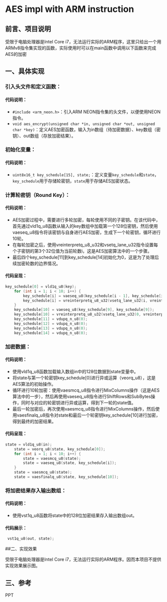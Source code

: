 # AES impl with ARM instruction

## 前言、项目说明

受限于电脑处理器是Intel Core i7，无法运行实际的ARM程序，这里只给出一个用ARMv8指令集实现的函数，实际使用时可以在main函数中调用以下函数来完成AES的加密

## 一、具体实现

### 引入头文件和定义函数：

#### 代码说明：

- `#include <arm_neon.h>`：引入ARM NEON指令集的头文件，以便使用NEON指令。
- `void aes_encrypt(unsigned char *in, unsigned char *out, unsigned char *key)`：定义AES加密函数，输入为in数组（待加密数据）、key数组（密钥）、out数组（存放加密结果）。

### 初始化变量：

#### 代码说明：

- `uint8x16_t key_schedule[15], state;`：定义变量`key_schedule`和`state`，`key_schedule`用于存储轮密钥，`state`用于存储AES加密状态。

### 计算轮密钥（Round Key）：

#### 代码说明：

- AES加密过程中，需要进行多轮加密，每轮使用不同的子密钥。在该代码中，首先通过vld1q_u8函数从输入的key数组中加载第一个128位密钥，然后使用vaeseq_u8指令将该密钥与自身进行AES加密，生成下一个轮密钥，循环进行10轮。
- 在每轮加密之后，使用vreinterpretq_u8_u32和vsetq_lane_u32指令设置每个子密钥的第3个32位值为当前轮数i，这是AES加密算法中的一个步骤。
- 最后四个key_schedule[11]到key_schedule[14]初始化为0，这是为了处理后续加密轮数的边界情况。

#### 代码呈现：

```c++
key_schedule[0] = vld1q_u8(key);
    for (int i = 1; i < 10; i++) {
        key_schedule[i] = vaeseq_u8(key_schedule[i - 1], key_schedule[i - 1]);
        key_schedule[i] = vreinterpretq_u8_u32(vsetq_lane_u32(i, vreinterpretq_u32_u8(key_schedule[i]), 3));
    }
    key_schedule[10] = vaeseq_u8(key_schedule[9], key_schedule[9]);
    key_schedule[10] = vreinterpretq_u8_u32(vsetq_lane_u32(0, vreinterpretq_u32_u8(key_schedule[10]), 3));
    key_schedule[11] = vdupq_n_u8(0);
    key_schedule[12] = vdupq_n_u8(0);
    key_schedule[13] = vdupq_n_u8(0);
    key_schedule[14] = vdupq_n_u8(0);
```

### 加密数据：

#### 代码说明：

- 使用vld1q_u8函数加载输入数组in中的128位数据到state变量中。
- 将state与第一个轮密钥key_schedule[0]进行异或运算（veorq_u8），这是AES算法的初始操作。
- 循环进行10轮加密：使用vaesmcq_u8指令进行MixColumns操作（这是AES算法中的一步），然后再使用vaeseq_u8指令进行ShiftRows和SubBytes操作，同时与对应的轮密钥进行异或运算，得到下一轮的state值。
- 最后一轮加密后，再次使用vaesmcq_u8指令进行MixColumns操作，然后使用vaesfinalq_u8指令对state和最后一个轮密钥key_schedule[10]进行加密，得到最终的加密结果。

#### 代码呈现：

```C++
state = vld1q_u8(in);
    state = veorq_u8(state, key_schedule[0]);
    for (int i = 1; i < 10; i++) {
        state = vaesmcq_u8(state);
        state = vaeseq_u8(state, key_schedule[i]);
    }
    state = vaesmcq_u8(state);
    state = vaesfinalq_u8(state, key_schedule[10]);
```

### 将加密结果存入输出数组：

#### 代码说明：

- 使用vst1q_u8函数将state中的128位加密结果存入输出数组out。

#### 代码展示：

```c++
 vst1q_u8(out, state);
```

##二、实现效果 

受限于电脑处理器是Intel Core i7，无法运行实际的ARM程序。因而本项目不提供实现效果展示图。

## 三、参考

PPT